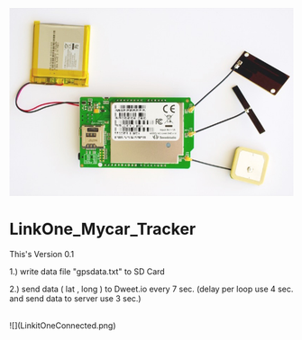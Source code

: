 ![](linkitone01.jpg)
<br>

# LinkOne_Mycar_Tracker

This's Version 0.1

1.) write data file "gpsdata.txt" to SD Card

2.) send data ( lat , long ) to Dweet.io every 7 sec. 
    (delay per loop use 4 sec. and send data to server use 3 sec.)

<br>
![](LinkitOneConnected.png)
